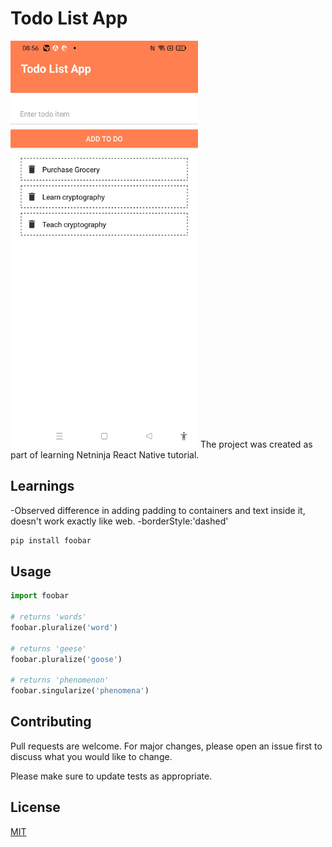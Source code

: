 # Todo List App

<img width="300px" src="todolist-screenshot.jpg" alt="image_name png" />
The project was created as part of learning Netninja React Native tutorial.

## Learnings

-Observed difference in adding padding to containers and text inside it, doesn't work exactly like web.
-borderStyle:'dashed'

```bash
pip install foobar
```

## Usage

```python
import foobar

# returns 'words'
foobar.pluralize('word')

# returns 'geese'
foobar.pluralize('goose')

# returns 'phenomenon'
foobar.singularize('phenomena')
```

## Contributing

Pull requests are welcome. For major changes, please open an issue first
to discuss what you would like to change.

Please make sure to update tests as appropriate.

## License

[MIT](https://choosealicense.com/licenses/mit/)

